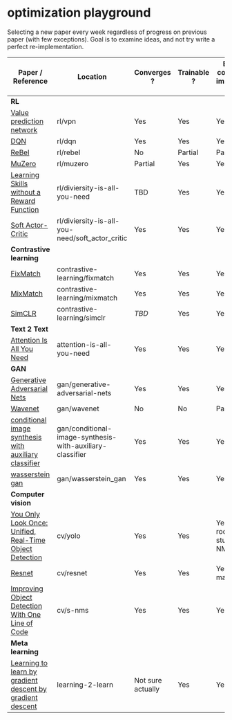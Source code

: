 # optimization playground

Selecting a new paper every week regardless of progress on previous paper (with few exceptions). Goal is to examine ideas, and not try write a perfect re-implementation. 


| **Paper / Reference**                                                                         | **Location**                                    | **Converges ?**   | **Trainable ?** | **Essential components implemented ?** | **Has paper notes ?** |
| --------------------------------------------------------------------------------------------- | ----------------------------------------------- | ----------------- | --------------- | -------------------------------------- | --------------------- |
| **RL**                                                                                        |                                                 |                   |                 |                                        |                       |
| [Value prediction network](https://arxiv.org/abs/1707.03497)                                  | rl/vpn                                          | Yes               | Yes             | Yes                                    | No                    |
| [DQN](https://en.wikipedia.org/wiki/Q-learning#Deep_Q-learning)                               | rl/dqn                                          | Yes               | Yes             | Yes                                    | No                    |
| [ReBel](https://arxiv.org/abs/2007.13544)                                                     | rl/rebel                                        | No                | Partial         | Partial                                | Yes                   |
| [MuZero](https://arxiv.org/pdf/1911.08265.pdf)                                                | rl/muzero                                       | Partial           | Yes             | Yes                                    | Yes                   |
| [Learning Skills without a Reward Function](https://arxiv.org/abs/1802.06070)                 | rl/diviersity-is-all-you-need                   | TBD               | Yes             | Yes                                    | Yes                   |
| [Soft Actor-Critic](https://arxiv.org/abs/1801.01290)                                         | rl/diviersity-is-all-you-need/soft_actor_critic | Yes               | Yes             | Yes                                    | no                    |
| **Contrastive learning**                                                                      |                                                 |                   |                 |                                        |                       |
| [FixMatch](https://arxiv.org/abs/2001.07685)                                                  | contrastive-learning/fixmatch                   | Yes               | Yes             | Yes                                    | No                    |
| [MixMatch](https://arxiv.org/abs/1905.02249)                                                  | contrastive-learning/mixmatch                   | Yes               | Yes             | Yes                                    | Yes                   |
| [SimCLR](https://arxiv.org/abs/2002.05709)                                                    | contrastive-learning/simclr                     | *TBD*             | Yes             | Yes                                    | No                    |
| **Text 2 Text**                                                                               |                                                 |                   |                 |                                        |                       |
| [Attention Is All You Need](https://arxiv.org/abs/1706.03762)                                 | attention-is-all-you-need                       | Yes               | Yes             | Yes                                    | No                    |
| **GAN**                                                                                       |                                                 |                   |                 |                                        |                       |
| [Generative Adversarial Nets](https://arxiv.org/pdf/1406.2661.pdf)                            | gan/generative-adversarial-nets                 | Yes               | Yes             | Yes                                    | No                    |
| [Wavenet](https://arxiv.org/abs/1609.03499)                                                   | gan/wavenet                                     | No                | No              | Partial                                | No                    |
| [conditional image synthesis with auxiliary classifier](https://arxiv.org/abs/1610.09585)                                                   | gan/conditional-image-synthesis-with-auxiliary-classifier                                     | Yes                | Yes              | Yes                                | Yes                    |
| [wasserstein gan](https://arxiv.org/pdf/1701.07875.pdf)                                                   | gan/wasserstein_gan                                     | Yes                | Yes              | Yes                                | No                    |
| **Computer vision**                                                                           |                                                 |                   |                 |                                        |                       |
| [You Only Look Once: Unified, Real-Time Object Detection](https://arxiv.org/abs/1506.02640)   | cv/yolo                                         | Yes               | Yes             | Yes, but room for stuff like NMS       | No                    |
| [Resnet](https://arxiv.org/abs/1512.03385)                                                    | cv/resnet                                       | Yes               | Yes             | Yes, but not made deep                 | Yes                   |
| [Improving Object Detection With One Line of Code](https://arxiv.org/pdf/1704.04503.pdf)      | cv/s-nms                                        | Yes               | Yes             | Yes                                    | Yes                   |
| **Meta learning**                                                                             |                                                 |                   |                 |                                        |                       |
| [Learning to learn by gradient descent by gradient descent](https://arxiv.org/abs/1606.04474) | learning-2-learn                                | Not sure actually | Yes             | Yes                                    | Yes                   |
